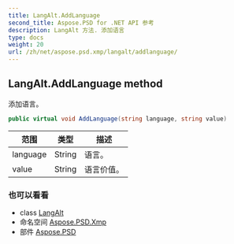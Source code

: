 ```yaml
---
title: LangAlt.AddLanguage
second_title: Aspose.PSD for .NET API 参考
description: LangAlt 方法. 添加语言
type: docs
weight: 20
url: /zh/net/aspose.psd.xmp/langalt/addlanguage/
---
```

## LangAlt.AddLanguage method

添加语言。

```csharp
public virtual void AddLanguage(string language, string value)
```

| 范围 | 类型 | 描述 |
| --- | --- | --- |
| language | String | 语言。 |
| value | String | 语言价值。 |

### 也可以看看

* class [LangAlt](../)
* 命名空间 [Aspose.PSD.Xmp](../../langalt/)
* 部件 [Aspose.PSD](../../../)



